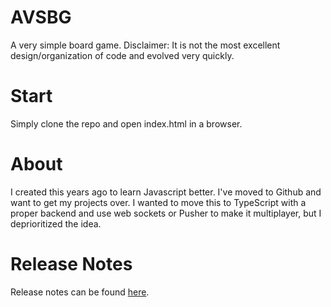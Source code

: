 # AVSBG
A very simple board game. Disclaimer: It is not the most excellent design/organization of code and evolved very quickly. 

# Start
Simply clone the repo and open index.html in a browser.

# About
I created this years ago to learn Javascript better. I've moved to Github and want to get my projects over. I wanted to move this to TypeScript with a proper backend and use web sockets or Pusher to make it multiplayer, but I deprioritized the idea. 

# Release Notes
Release notes can be found [here](RELEASENOTES.md).
